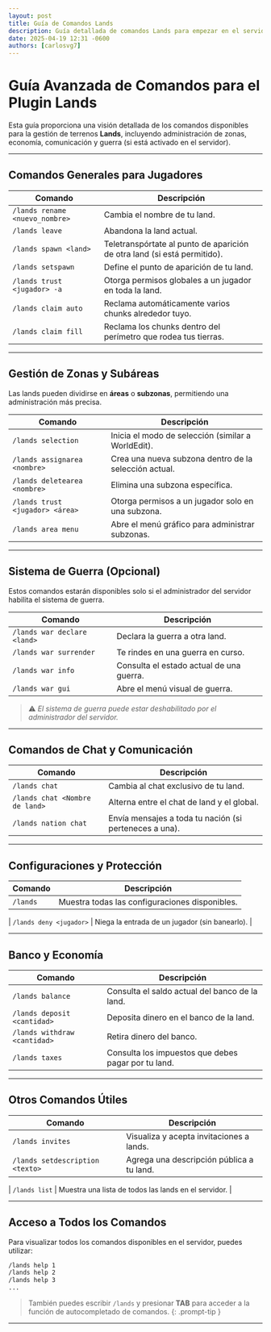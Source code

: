 ```yaml
---
layout: post
title: Guía de Comandos Lands
description: Guía detallada de comandos Lands para empezar en el servidor.
date: 2025-04-19 12:31 -0600
authors: [carlosvg7]
---
```

# Guía Avanzada de Comandos para el Plugin **Lands**

Esta guía proporciona una visión detallada de los comandos disponibles para la gestión de terrenos **Lands**, incluyendo administración de zonas, economía, comunicación y guerra (si está activado en el servidor).

---

## Comandos Generales para Jugadores

| Comando                        | Descripción                                                              |
| ------------------------------ | ------------------------------------------------------------------------ |
| `/lands rename <nuevo_nombre>` | Cambia el nombre de tu land.                                             |
| `/lands leave`                 | Abandona la land actual.                                                 |
| `/lands spawn <land>`          | Teletranspórtate al punto de aparición de otra land (si está permitido). |
| `/lands setspawn`              | Define el punto de aparición de tu land.                                 |
| `/lands trust <jugador> -a`    | Otorga permisos globales a un jugador en toda la land.                   |
| `/lands claim auto`            | Reclama automáticamente varios chunks alrededor tuyo.                    |
| `/lands claim fill`            | Reclama los chunks dentro del perímetro que rodea tus tierras.           |

---

## Gestión de Zonas y Subáreas

Las lands pueden dividirse en **áreas** o **subzonas**, permitiendo una administración más precisa.

| Comando                         | Descripción                                           |
| ------------------------------- | ----------------------------------------------------- |
| `/lands selection`              | Inicia el modo de selección (similar a WorldEdit).    |
| `/lands assignarea <nombre>`    | Crea una nueva subzona dentro de la selección actual. |
| `/lands deletearea <nombre>`    | Elimina una subzona específica.                       |
| `/lands trust <jugador> <área>` | Otorga permisos a un jugador solo en una subzona.     |
| `/lands area menu`              | Abre el menú gráfico para administrar subzonas.       |

---

## Sistema de Guerra (Opcional)

Estos comandos estarán disponibles solo si el administrador del servidor habilita el sistema de guerra.

| Comando                     | Descripción                              |
| --------------------------- | ---------------------------------------- |
| `/lands war declare <land>` | Declara la guerra a otra land.           |
| `/lands war surrender`      | Te rindes en una guerra en curso.        |
| `/lands war info`           | Consulta el estado actual de una guerra. |
| `/lands war gui`            | Abre el menú visual de guerra.           |

> ⚠️ *El sistema de guerra puede estar deshabilitado por el administrador del servidor.*

---

## Comandos de Chat y Comunicación

| Comando                        | Descripción                                            |
| ------------------------------ | ------------------------------------------------------ |
| `/lands chat`                  | Cambia al chat exclusivo de tu land.                   |
| `/lands chat <Nombre de land>` | Alterna entre el chat de land y el global.             |
| `/lands nation chat`           | Envía mensajes a toda tu nación (si perteneces a una). |

---

## Configuraciones y Protección

| Comando  | Descripción                                    |
| -------- | ---------------------------------------------- |
| `/lands` | Muestra todas las configuraciones disponibles. |

| `/lands deny <jugador>`             | Niega la entrada de un jugador (sin banearlo).                 |


---

## Banco y Economía

| Comando                      | Descripción                                         |
| ---------------------------- | --------------------------------------------------- |
| `/lands balance`             | Consulta el saldo actual del banco de la land.      |
| `/lands deposit <cantidad>`  | Deposita dinero en el banco de la land.             |
| `/lands withdraw <cantidad>` | Retira dinero del banco.                            |
| `/lands taxes`               | Consulta los impuestos que debes pagar por tu land. |

---

## Otros Comandos Útiles

| Comando                         | Descripción                               |
| ------------------------------- | ----------------------------------------- |
| `/lands invites`                | Visualiza y acepta invitaciones a lands.  |
| `/lands setdescription <texto>` | Agrega una descripción pública a tu land. |

| `/lands list`            | Muestra una lista de todos las lands en el servidor.            |


---

## Acceso a Todos los Comandos

Para visualizar todos los comandos disponibles en el servidor, puedes utilizar:

```bash
/lands help 1
/lands help 2
/lands help 3
...
```

> También puedes escribir `/lands` y presionar **TAB** para acceder a la función de autocompletado de comandos.
{: .prompt-tip }

---
